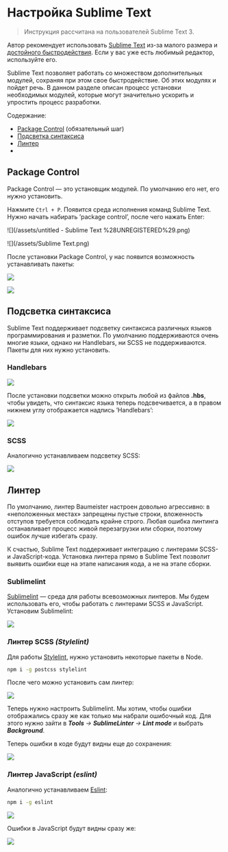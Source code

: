 # Настройка Sublime Text

> Инструкция рассчитана на пользователей Sublime Text 3.

Автор рекомендует использовать [Sublime Text](https://www.sublimetext.com/) из-за малого размера и [достойного быстродействия](https://blog.xinhong.me/post/sublime-text-vs-vscode-vs-atom-performance-dec-2016/). Если у вас уже есть любимый редактор, используйте его.

Sublime Text позволяет работать со множеством дополнительных модулей, сохраняя при этом свое быстродействие. Об этих модулях и пойдет речь. В данном разделе описан процесс установки необходимых модулей, которые могут значительно ускорить и упростить процесс разработки.

Содержание:

* [Package Control](#package-control) \(обязательный шаг\)
* [Подсветка синтаксиса](#подсветка-синтаксиса)
* [Линтер](#линтер)
* 
## Package Control

Package Control — это установщик модулей. По умолчанию его нет, его нужно установить.

Нажмите `Ctrl + P`. Появится среда исполнения команд Sublime Text. Нужно начать набирать ’package control’, после чего нажать Enter:

![](/assets/untitled - Sublime Text %28UNREGISTERED%29.png)

![](/assets/Sublime Text.png)

После установки Package Control, у нас появится возможность устанавливать пакеты:

![](/assets/11.png)

![](/assets/2.png)

## Подсветка синтаксиса

Sublime Text поддерживает подсветку синтаксиса различных языков программирования и разметки. По умолчанию поддерживаются очень многие языки, однако ни Handlebars, ни SCSS не поддерживаются. Пакеты для них нужно установить.

### Handlebars

![](/assets/3.png)

После установки подсветки можно открыть любой из файлов **.hbs**, чтобы увидеть, что синтаксис языка теперь подсвечивается, а в правом нижнем углу отображается надпись ’Handlebars’:

![](/assets/4.png)

### SCSS

Аналогично устанавливаем подсветку SCSS:

![](/assets/5.png)

## Линтер

По умолчанию, линтер Baumeister настроен довольно агрессивно: в «неположенных местах» запрещены пустые строки, вложенность отступов требуется соблюдать крайне строго. Любая ошибка линтинга останавливает процесс живой перезагрузки или сборки, поэтому ошибок лучше избегать сразу.

К счастью, Sublime Text поддерживает интеграцию с линтерами SCSS- и JavaScript-кода. Установка линтера прямо в Sublime Text позволит выявить ошибки еще на этапе написания кода, а не на этапе сборки.

### Sublimelint

[Sublimelint](https://sublimelinter.readthedocs.io/) — среда для работы всевозможных линтеров. Мы будем использовать его, чтобы работать с линтерами SCSS и JavaScript. Установим Sublimelint:

![](/assets/lint.png)

### Линтер SCSS _\(Stylelint\)_

Для работы [Stylelint](https://stylelint.io/), нужно установить некоторые пакеты в Node.

```bash
npm i -g postcss stylelint
```

После чего можно установить сам линтер:

![](/assets/sty.png)

Теперь нужно настроить Sublimelint. Мы хотим, чтобы ошибки отображались сразу же как только мы набрали ошибочный код. Для этого нужно зайти в _**Tools** -&gt; **SublimeLinter** -&gt; **Lint mode**_ и выбрать _**Background**_.

Теперь ошибки в коде будут видны еще до сохранения:

![](/assets/err.png)

### Линтер JavaScript _\(eslint\)_

Аналогично устанавливаем [Eslint](https://eslint.org/):

```bash
npm i -g eslint
```

![](/assets/eslint.png)

Ошибки в JavaScript будут видны сразу же:

![](/assets/erres.png)



